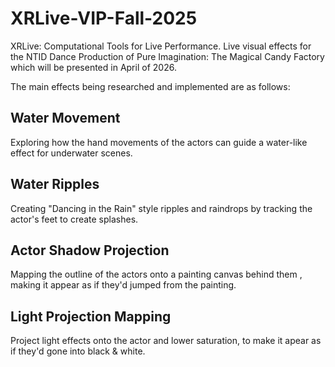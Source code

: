 # XRLive-VIP-Fall-2025
XRLive: Computational Tools for Live Performance. Live visual effects for the NTID Dance Production of Pure Imagination: The Magical Candy Factory which will be presented in April of 2026.

The main effects being researched and implemented are as follows:
## Water Movement
Exploring how the hand movements of the actors can guide a water-like effect for underwater scenes.
## Water Ripples
Creating "Dancing in the Rain" style ripples and raindrops by tracking the actor's feet to create splashes.
## Actor Shadow Projection
Mapping the outline of the actors onto a painting canvas behind them , making it appear as if they'd jumped from the painting.
## Light Projection Mapping
Project light effects onto the actor and lower saturation, to make it apear as if they'd gone into black & white. 
